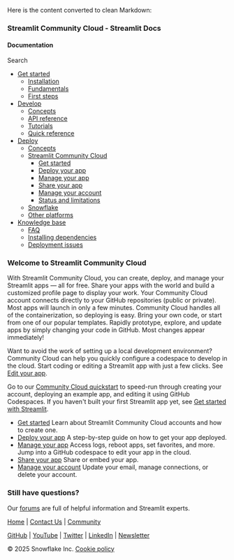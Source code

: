Here is the content converted to clean Markdown:
### Streamlit Community Cloud - Streamlit Docs
#### Documentation
Search
* [Get started](/get-started)
	+ [Installation](/get-started/installation)
	+ [Fundamentals](/get-started/fundamentals)
	+ [First steps](/get-started/tutorials)
* [Develop](/develop)
	+ [Concepts](/develop/concepts)
	+ [API reference](/develop/api-reference)
	+ [Tutorials](/develop/tutorials)
	+ [Quick reference](/develop/quick-reference)
* [Deploy](/deploy)
	+ [Concepts](/deploy/concepts)
	+ [Streamlit Community Cloud](/deploy/streamlit-community-cloud)
		- [Get started](/deploy/streamlit-community-cloud/get-started)
		- [Deploy your app](/deploy/streamlit-community-cloud/deploy-your-app)
		- [Manage your app](/deploy/streamlit-community-cloud/manage-your-app)
		- [Share your app](/deploy/streamlit-community-cloud/share-your-app)
		- [Manage your account](/deploy/streamlit-community-cloud/manage-your-account)
		- [Status and limitations](/deploy/streamlit-community-cloud/status)
	+ [Snowflake](/deploy/snowflake)
	+ [Other platforms](/deploy/tutorials)
* [Knowledge base](/knowledge-base)
	+ [FAQ](/knowledge-base/using-streamlit)
	+ [Installing dependencies](/knowledge-base/dependencies)
	+ [Deployment issues](/knowledge-base/deploy)

### Welcome to Streamlit Community Cloud
With Streamlit Community Cloud, you can create, deploy, and manage your Streamlit apps — all for free. Share your apps with the world and build a customized profile page to display your work. Your Community Cloud account connects directly to your GitHub repositories (public or private). Most apps will launch in only a few minutes. Community Cloud handles all of the containerization, so deploying is easy. Bring your own code, or start from one of our popular templates. Rapidly prototype, explore, and update apps by simply changing your code in GitHub. Most changes appear immediately!

Want to avoid the work of setting up a local development environment? Community Cloud can help you quickly configure a codespace to develop in the cloud. Start coding or editing a Streamlit app with just a few clicks. See [Edit your app](/deploy/streamlit-community-cloud/manage-your-app/edit-your-app).

Go to our [Community Cloud quickstart](/deploy/streamlit-community-cloud/get-started/quickstart) to speed-run through creating your account, deploying an example app, and editing it using GitHub Codespaces. If you haven't built your first Streamlit app yet, see [Get started with Streamlit](/get-started).

* [Get started](/deploy/streamlit-community-cloud/get-started) Learn about Streamlit Community Cloud accounts and how to create one.
* [Deploy your app](/deploy/streamlit-community-cloud/deploy-your-app) A step-by-step guide on how to get your app deployed.
* [Manage your app](/deploy/streamlit-community-cloud/manage-your-app) Access logs, reboot apps, set favorites, and more. Jump into a GitHub codespace to edit your app in the cloud.
* [Share your app](/deploy/streamlit-community-cloud/share-your-app) Share or embed your app.
* [Manage your account](/deploy/streamlit-community-cloud/manage-your-account) Update your email, manage connections, or delete your account.

### Still have questions?
Our [forums](https://discuss.streamlit.io) are full of helpful information and Streamlit experts.

[Home](/) | [Contact Us](mailto:hello@streamlit.io?subject=Contact%20from%20documentation%20) | [Community](https://discuss.streamlit.io)

[GitHub](https://github.com/streamlit) | [YouTube](https://www.youtube.com/channel/UC3LD42rjj-Owtxsa6PwGU5Q) | [Twitter](https://twitter.com/streamlit) | [LinkedIn](https://www.linkedin.com/company/streamlit) | [Newsletter](https://info.snowflake.com/streamlit-newsletter-sign-up.html)

&copy; 2025 Snowflake Inc. [Cookie policy](/)